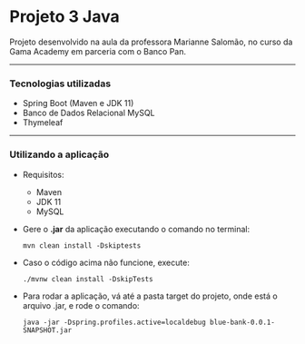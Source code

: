 # Projeto 3 Java <br>

Projeto desenvolvido na aula da professora Marianne Salomão, no curso da Gama Academy em parceria com o Banco Pan. 
<br>

---
### Tecnologias utilizadas

- Spring Boot (Maven e JDK 11)
- Banco de Dados Relacional MySQL
- Thymeleaf

---
### Utilizando a aplicação

- Requisitos:
  - Maven
  - JDK 11
  - MySQL

- Gere o <b>.jar</b> da aplicação executando o comando no terminal:
  ```
  mvn clean install -Dskiptests
  ```
- Caso o código acima não funcione, execute:
  ```
  ./mvnw clean install -DskipTests
  ```

- Para rodar a aplicação, vá até a pasta target do projeto, onde está o arquivo .jar, e rode o comando:
  ```
  java -jar -Dspring.profiles.active=localdebug blue-bank-0.0.1-SNAPSHOT.jar
  ```
